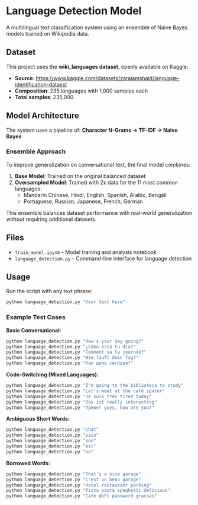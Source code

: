 # Language Detection Model

A multilingual text classification system using an ensemble of Naive Bayes models trained on Wikipedia data.

## Dataset

This project uses the **wiki_languages dataset**, openly available on Kaggle:
- **Source**: https://www.kaggle.com/datasets/zarajamshaid/language-identification-datasst
- **Composition**: 235 languages with 1,000 samples each
- **Total samples**: 235,000

## Model Architecture

The system uses a pipeline of:
**Character N-Grams → TF-IDF → Naive Bayes**

### Ensemble Approach

To improve generalization on conversational text, the final model combines:

1. **Base Model**: Trained on the original balanced dataset
2. **Oversampled Model**: Trained with 2x data for the 11 most common languages:
   - Mandarin Chinese, Hindi, English, Spanish, Arabic, Bengali
   - Portuguese, Russian, Japanese, French, German

This ensemble balances dataset performance with real-world generalization without requiring additional datasets.

## Files

- `train_model.ipynb` - Model training and analysis notebook
- `language_detection.py` - Command-line interface for language detection

## Usage

Run the script with any text phrase:

```bash
python language_detection.py "Your text here"
```

### Example Test Cases

**Basic Conversational:**
```bash
python language_detection.py "How's your day going?"
python language_detection.py "¿Cómo está tu día?"
python language_detection.py "Comment va ta journée?"
python language_detection.py "Wie läuft dein Tag?"
python language_detection.py "Как дела сегодня?"
```

**Code-Switching (Mixed Languages):**
```bash
python language_detection.py "I'm going to the biblioteca to study"
python language_detection.py "Let's meet at the café später"
python language_detection.py "Je suis très tired today"
python language_detection.py "Das ist really interesting"
python language_detection.py "Привет guys, how are you?"
```

**Ambiguous Short Words:**
```bash
python language_detection.py "chat"
python language_detection.py "pain"
python language_detection.py "son"
python language_detection.py "est"
python language_detection.py "no"
```

**Borrowed Words:**
```bash
python language_detection.py "That's a nice garage"
python language_detection.py "C'est un beau garage"
python language_detection.py "Hotel restaurant parking"
python language_detection.py "Pizza pasta spaghetti delicious"
python language_detection.py "Café WiFi password gracias"
```